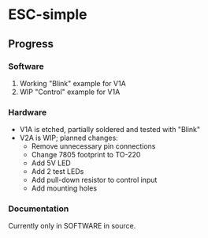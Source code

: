 # ESC-simple

## Progress

### Software
1. Working "Blink" example for V1A
2. WIP "Control" example for V1A

### Hardware
* V1A is etched, partially soldered and tested with "Blink"
* V2A is WIP; planned changes:
	* Remove unnecessary pin connections
	* Change 7805 footprint to TO-220
	* Add 5V LED
	* Add 2 test LEDs
	* Add pull-down resistor to control input
	* Add mounting holes

### Documentation
Currently only in SOFTWARE in source.
